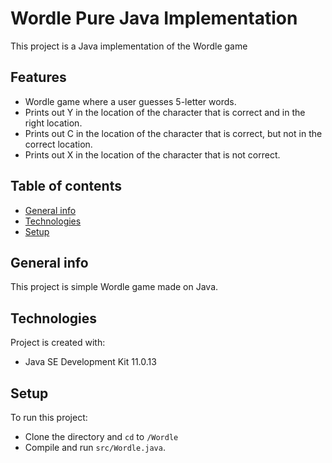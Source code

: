 # Wordle Pure Java Implementation

This project is a Java implementation of the Wordle game

## Features
- Wordle game where a user guesses 5-letter words.
- Prints out Y in the location of the character that is correct and in the right location.
- Prints out C in the location of the character that is correct, but not in the correct location.
- Prints out X in the location of the character that is not correct.


## Table of contents
* [General info](#general-info)
* [Technologies](#technologies)
* [Setup](#setup)

## General info
This project is simple Wordle game made on Java.

## Technologies
Project is created with:
* Java SE Development Kit 11.0.13

## Setup
To run this project:
- Clone the directory and ```cd``` to ```/Wordle```
- Compile and run ```src/Wordle.java```.
